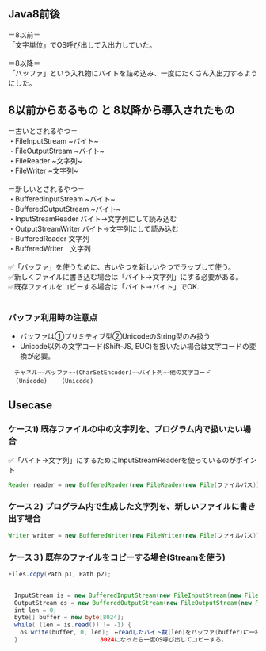 ## Java8前後
＝8以前＝<br>
「文字単位」でOS呼び出して入出力していた。<br>
<br>
＝8以降＝<br>
「バッファ」という入れ物にバイトを詰め込み、一度にたくさん入出力するようにした。<br>

## 8以前からあるもの と 8以降から導入されたもの
＝古いとされるやつ＝<br>
・FileInputStream ~バイト~<br>
・FileOutputStream ~バイト~<br>
・FileReader ~文字列~<br>
・FileWriter ~文字列~<br>
<br>
＝新しいとされるやつ＝<br>
・BufferedInputStream ~バイト~<br>
・BufferedOutputStream ~バイト~<br>
・InputStreamReader バイト→文字列にして読み込む<br>
・OutputStreamWriter バイト→文字列にして読み込む<br>
・BufferedReader 文字列<br>
・BufferedWriter　文字列<br>
<br>
✅「バッファ」を使うために、古いやつを新しいやつでラップして使う。<br>
✅新しくファイルに書き込む場合は「バイト→文字列」にする必要がある。<br>
✅既存ファイルをコピーする場合は「バイト→バイト」でOK.<br>
<br>

### バッファ利用時の注意点
- バッファは①プリミティブ型②UnicodeのString型のみ扱う
- Unicode以外の文字コード(Shift-JS, EUC)を扱いたい場合は文字コードの変換が必要。
```
　チャネル→→バッファ→→(CharSetEncoder)→→バイト列→→他の文字コード
  (Unicode)    (Unicode)　
```

## Usecase
### ケース1) 既存ファイルの中の文字列を、プログラム内で扱いたい場合
✅「バイト→文字列」にするためにInputStreamReaderを使っているのがポイント
```java
Reader reader = new BufferedReader(new FileReader(new File(ファイルパス)));
```

### ケース２) プログラム内で生成した文字列を、新しいファイルに書き出す場合
```java
Writer writer = new BufferedWriter(new FileWriter(new File(ファイルパス)));
```

### ケース３) 既存のファイルをコピーする場合(Streamを使う)
```java
Files.copy(Path p1, Path p2);
```
```java

　InputStream is = new BufferedInputStream(new FileInputStream(new File(パス)));
　OutputStream os = new BufferedOutputStream(new FileOutputStream(new File(パス)));
　int len = 0;
　byte[] buffer = new byte[8024];
　while( (len = is.read()) != -1) {
　　os.write(buffer, 0, len);　←readしたバイト数(len)をバッファ(buffer)に一杯(8024)になるまで繰り返し入れる。
　}　　　　　　　　　　　　　　8024になったら一度OS呼び出してコピーする。
```
